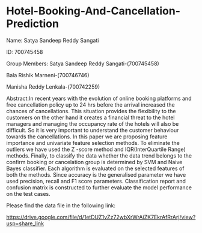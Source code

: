 # Hotel-Booking-And-Cancellation-Prediction

Name: Satya Sandeep Reddy Sangati

ID: 700745458

Group Members:  Satya Sandeep Reddy Sangati-(700745458)

Bala Rishik Marneni-(700746746)

Manisha Reddy Lenkala-(700742259)


Abstract:In recent years with the evolution of online booking
platforms and free cancellation policy up to 24 hrs before the
arrival increased the chances of cancellations. This situation
provides the flexibility to the customers on the other hand it
creates a financial threat to the hotel managers and managing
the occupancy rate of the hotels will also be difficult. So it is very
important to understand the customer behaviour towards the
cancellations. In this paper we are proposing feature importance
and univariate feature selection methods. To eliminate the outliers
we have used the Z -score method and IQR(InterQuartile Range)
methods. Finally, to classify the data whether the data trend belongs to the confirm booking or cancelation group is determined
by SVM and Naive Bayes classifier. Each algorithm is evaluated
on the selected features of both the methods. Since accuracy is
the generalised parameter we have used precision, recall and F1
score parameters. Classification report and confusion matrix is
constructed to further evaluate the model performance on the
test cases.

Please find the data file in the following link:

https://drive.google.com/file/d/1etDUZ1vZz72wbXrWrAiZK7EkrAfRrArj/view?usp=share_link

